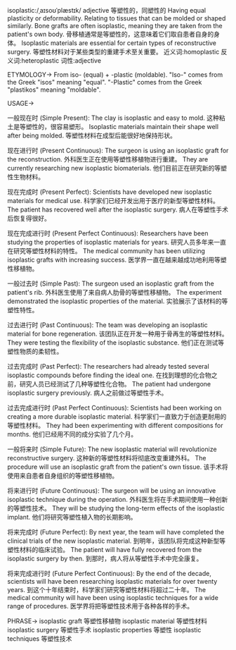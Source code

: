 isoplastic:/ˌaɪsoʊˈplæstɪk/
adjective
等塑性的，同塑性的
Having equal plasticity or deformability.  Relating to tissues that can be molded or shaped similarly.
Bone grafts are often isoplastic, meaning they are taken from the patient's own body. 骨移植通常是等塑性的，这意味着它们取自患者自身的身体。
Isoplastic materials are essential for certain types of reconstructive surgery. 等塑性材料对于某些类型的重建手术至关重要。
近义词:homoplastic
反义词:heteroplastic
词性:adjective


ETYMOLOGY->
From iso- (equal) + -plastic (moldable).  "Iso-" comes from the Greek "isos" meaning "equal". "-Plastic" comes from the Greek "plastikos" meaning "moldable".

USAGE->

一般现在时 (Simple Present):
The clay is isoplastic and easy to mold.  这种粘土是等塑性的，很容易塑形。
Isoplastic materials maintain their shape well after being molded. 等塑性材料在成型后能很好地保持形状。

现在进行时 (Present Continuous):
The surgeon is using an isoplastic graft for the reconstruction.  外科医生正在使用等塑性移植物进行重建。
They are currently researching new isoplastic biomaterials. 他们目前正在研究新的等塑性生物材料。


现在完成时 (Present Perfect):
Scientists have developed new isoplastic materials for medical use. 科学家们已经开发出用于医疗的新型等塑性材料。
The patient has recovered well after the isoplastic surgery. 病人在等塑性手术后恢复得很好。

现在完成进行时 (Present Perfect Continuous):
Researchers have been studying the properties of isoplastic materials for years.  研究人员多年来一直在研究等塑性材料的特性。
The medical community has been utilizing isoplastic grafts with increasing success. 医学界一直在越来越成功地利用等塑性移植物。


一般过去时 (Simple Past):
The surgeon used an isoplastic graft from the patient's rib.  外科医生使用了来自病人肋骨的等塑性移植物。
The experiment demonstrated the isoplastic properties of the material.  实验展示了该材料的等塑性特性。


过去进行时 (Past Continuous):
The team was developing an isoplastic material for bone regeneration.  该团队正在开发一种用于骨再生的等塑性材料。
They were testing the flexibility of the isoplastic substance.  他们正在测试等塑性物质的柔韧性。


过去完成时 (Past Perfect):
The researchers had already tested several isoplastic compounds before finding the ideal one.  在找到理想的化合物之前，研究人员已经测试了几种等塑性化合物。
The patient had undergone isoplastic surgery previously. 病人之前做过等塑性手术。


过去完成进行时 (Past Perfect Continuous):
Scientists had been working on creating a more durable isoplastic material.  科学家们一直致力于创造更耐用的等塑性材料。
They had been experimenting with different compositions for months.  他们已经用不同的成分实验了几个月。


一般将来时 (Simple Future):
The new isoplastic material will revolutionize reconstructive surgery.  这种新的等塑性材料将彻底改变重建外科。
The procedure will use an isoplastic graft from the patient's own tissue.  该手术将使用来自患者自身组织的等塑性移植物。


将来进行时 (Future Continuous):
The surgeon will be using an innovative isoplastic technique during the operation.  外科医生将在手术期间使用一种创新的等塑性技术。
They will be studying the long-term effects of the isoplastic implant.  他们将研究等塑性植入物的长期影响。

将来完成时 (Future Perfect):
By next year, the team will have completed the clinical trials of the new isoplastic material. 到明年，该团队将完成这种新型等塑性材料的临床试验。
The patient will have fully recovered from the isoplastic surgery by then. 到那时，病人将从等塑性手术中完全康复。

将来完成进行时 (Future Perfect Continuous):
By the end of the decade, scientists will have been researching isoplastic materials for over twenty years. 到这个十年结束时，科学家们研究等塑性材料将超过二十年。
The medical community will have been using isoplastic techniques for a wide range of procedures. 医学界将把等塑性技术用于各种各样的手术。




PHRASE->
isoplastic graft 等塑性移植物
isoplastic material 等塑性材料
isoplastic surgery 等塑性手术
isoplastic properties 等塑性
isoplastic techniques 等塑性技术

